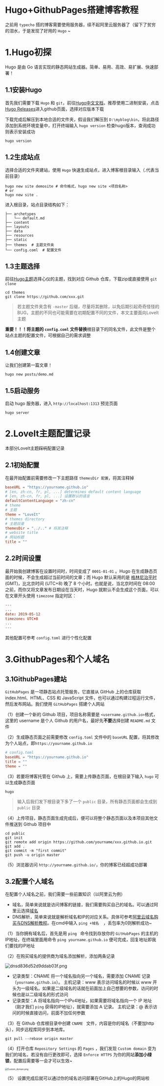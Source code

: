 # Hugo+GithubPages搭建博客教程


之前用 `typecho`  搭的博客需要使用服务器，续不起阿里云服务器了（留下了贫穷的泪水，于是发现了好用的 `Hugo` ~

# 1.Hugo初探

Hugo 是由 Go 语言实现的静态网站生成器。简单、易用、高效、易扩展、快速部署！

## 1.1安装Hugo

首先我们需要下载 `Hugo` 和 `git`，前往[Hugo中文文档](https://gohugo.org)，推荐使用二进制安装，点击[Hugo Releases](https://github.com/gohugoio/hugo/releases)进入github页面，选择对应版本下载

下载完成后解压到本地合适的文件夹，假设我们解压到 `D:\myblog\bin`，将此路径添加到系统环境变量中，打开终端输入 `hugo version` 检查hugo版本，查询成功则表示安装成功

```shell
hugo version
```

## 1.2生成站点

选择合适的文件夹建站，使用 `Hugo` 快速生成站点，进入博客根目录输入（.代表当前目录）

```shell
hugo new site demosite # 命令格式，hugo new site <项目名称>
# or
hugo new site .
```

进入根目录，站点目录结构如下：

```shell
├── archetypes
│   └── default.md
├── content
├── layouts
├── data
├── resources
├── static
├── themes	# 主题文件夹
└── config.coml  # 配置文件
```

## 1.3主题选择

前往[Hugo主题](https://themes.gohugo.io/)选择心仪的主题，找到对应 Github 仓库，下载zip或直接使用 `git clone`

```shell
cd themes
git clone https://github.com/xxx.git
```

> 若主题文件夹含有 `-master` 后缀，尽量将其删除，以免后期引起奇奇怪怪的BUG，主题的不同也可能需要在初期配置不同的文件，本文主要面向Lovelt主题

**重要！！！**将主题的 `config.coml` 文件**替换**根目录下的同名文件，此文件是整个站点主题的配置文件，可根据自己的需求调整

## 1.4创建文章

让我们创建第一篇文章！

```shell
hugo new posts/demo.md
```

## 1.5启动服务

启动 hugo 服务器，进入 `http://localhost:1313` 预览页面

```shell
hugo server
```

# 2.Lovelt主题配置记录

本部分Lovelt主题~~踩坑~~配置记录

## 2.1初始配置

在最开始配置前需要修改一下主题路径 `themesDir 配置`，将其注释掉

```toml
baseURL = "https://yourname.github.io"
# [en, zh-cn, fr, pl, ...] determines default content language
# [en, zh-cn, fr, pl, ...] 设置默认的语言
defaultContentLanguage = "zh-cn"
# theme
# 主题
theme = "LoveIt"
# themes directory
# 主题目录
themesDir = "../.." # 将其注释
# website title
# 网站标题
title = ""
```

## 2.2时间设置

最开始我创建博客在设置时间时，时间变成了 `0001-01-01` 。Hugo 在生成静态页面的时候，不会生成超过当前时间的文章；而 Hugo 默认采用的是 [格林尼治平时](https://zh.wikipedia.org/wiki/格林尼治標準時間) (GMT)，比北京时间 (UTC+8) 晚了 8 个小时。也就是说，当北京时间在 08:00 之前，而你又将文章发布日期设在当天时，Hugo 就默认不会生成这个页面，可以在文章开头使用 `timezone` 指定时区：

```toml
---
...
date: 2019-05-12
timezone: UTC+8
...
---
```

其他配置可参考 `config.toml` 进行个性化配置

# 3.GithubPages和个人域名

## 3.1GithubPages建站

`GitHubPages`  是一项静态站点托管服务，它直接从 GitHub 上的仓库获取 index.html、HTML、CSS 和 JavaScript 文件，也可以通过构建过程运行文件，然后发布网站。我们使用  `GitHubPages` 搭建个人网站

（1）创建一个新的 Github 项目，项目名称需要是 `<username.github.io>`格式，这里的 username 是个人 Github 的用户名，最好先**不要**选择创建 `README.md` 文件

（2）生成静态页面之前需要修改 `config.toml` 文件中的 `baseURL` 配置，将其修改为个人站点，即`https://yourname.github.io`

```toml
# config.toml
baseURL = "https://yourname.github.io" 
title = ""
theme = ""
```

（3）若要将博客托管在 Github 上，需要上传静态页面，在根目录下输入 `hugo` 可以生成静态页面

```shell
hugo
```

> 输入后我们发下根目录下多了一个 `public` 目录，所有静态页面都会生成到 `public` 目录

（4）上传项目，静态页面生成完成后，便可以将整个静态页面以及本项目其他文件推送到 Github 项目中

```shell
cd public
git init
git remote add origin https://github.com/yourname/xxx.github.io.git
git add .
git commit -m "first commit"
git push -u origin master
```

（5）浏览器访问 `http://yourname.github.io/`，你的博客已经超成功部署

## 3.2配置个人域名

在配置个人域名之前，我们需要一些前置知识（以阿里云为例）

- 域名，简单来说就是访问博客的链接，我们需要购买自己的域名。可以通过阿里云选择[域名](https://wanwang.aliyun.com/?spm=5176.12825654.eofdhaal5.9.3dbd2c4aYvnkSD)
- DNS解析，简单来说就是解析域名和IP的对应关系。具体可参考[阿里云域名购买与DNS解析教程](https://blog.csdn.net/shaock2018/article/details/91358968)。在cmd中输入 `ping +域名  `，丢包率为0则解析成功~

（1）当你拥有域名后，首先是用 `ping ` 命令找到存放你的 `GitHubPages`  的主机的IP地址，在终端里面用命令 `ping yourname.github.io` 便可完成，回复地址即我们要找的IP地址

（2）在购买域名的提供商为域名添加解析，添加两条记录

![dnsd836d52d9ddab03f.png](https://s1.imagehub.cc/images/2021/10/17/dnsd836d52d9ddab03f.png)

- 记录类型：CNAME 将一个域名指向另一个域名，需要添加 CNAME 记录（`yourname.github.io`）。 主机记录：www 表示访问域名的时候以 www 开头为一级域名。如果是二级域名的话就在前面加上自己想要的参数，访问的时候也是以二级域名的形式访问
- 记录类型：A 将域名指向一个IPv4地址，如果需要将域名指向一个 IP 地址（刚才我们 `ping` 获得的IP地址），就需要添加 A 记录。 主机记录：@ 表示访问的时候直接访问，前面不加任何参数

 （3）在 Github 仓库根目录中创建 `CNAME ` 文件，内容是你的域名（不要加http头），同步远程库同步到本地库。

```shell
git pull --rebase origin master
```

（4）打开仓库 `Repository Settings` 的 `Pages` ，我们发现 `Custom domain` 变为我们的域名，若没有自行更改即可，选择 `Enforce HTTPS` 为你的网站**添加小绿锁**，配置后需要等一会才可以生效~

<img src="https://s1.imagehub.cc/images/2021/10/17/Custom_domain.png" alt="Custom_domain.png" style="zoom: 50%;" />

（5） 设置完成后就可以通过你的域名访问部署在GitHub上的Hugo的网站啦



































